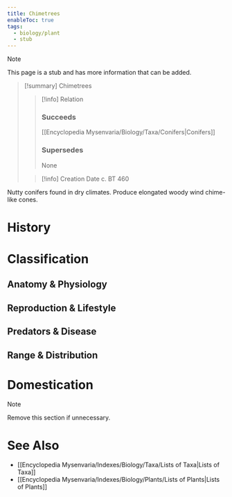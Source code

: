 ```yaml
---
title: Chimetrees
enableToc: true
tags:
  - biology/plant
  - stub
---
```


> [!note]
> This page is a stub and has more information that can be added.

> [!summary] Chimetrees
> > [!info] Relation
> > ### Succeeds
> > [[Encyclopedia Mysenvaria/Biology/Taxa/Conifers|Conifers]]
> > ### Supersedes
> > None
>
> > [!info] Creation Date
> > c. BT 460

Nutty conifers found in dry climates. Produce elongated woody wind chime-like cones.
# History

# Classification
## Anatomy & Physiology

## Reproduction & Lifestyle

## Predators & Disease

## Range & Distribution

# Domestication

> [!note]
> Remove this section if unnecessary.
# See Also
- [[Encyclopedia Mysenvaria/Indexes/Biology/Taxa/Lists of Taxa|Lists of Taxa]]
- [[Encyclopedia Mysenvaria/Indexes/Biology/Plants/Lists of Plants|Lists of Plants]]